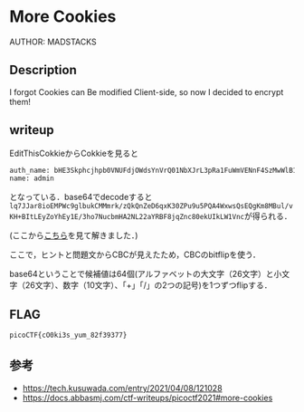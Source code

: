 # More Cookies

AUTHOR: MADSTACKS

## Description

I forgot Cookies can Be modified Client-side, so now I decided to encrypt them!

## writeup

EditThisCokkieからCokkieを見ると

```bash
auth_name: bHE3Skphcjhpb0VNUFdjOWdsYnVrQ01NbXJrL3pRa1FuWmVENnF4SzMwWlB1OXU1UFFBNFd4d3NRc0VRZ0ttOE1CdWwvdktIK0JJdExFeVpvWWhFeTFFLzNobzdOdWNibUhBMk5MMjJhWVJCRjhqcVpuYzgwZWtVSWtMVzFWbmM=
name: admin
```

となっている．base64でdecodeすると`lq7JJar8ioEMPWc9glbukCMMmrk/zQkQnZeD6qxK30ZPu9u5PQA4WxwsQsEQgKm8MBul/vKH+BItLEyZoYhEy1E/3ho7NucbmHA2NL22aYRBF8jqZnc80ekUIkLW1Vnc`が得られる．

(ここから[こちら](https://tech.kusuwada.com/entry/2021/04/08/121028)を見て解きました．)

ここで，ヒントと問題文からCBCが見えたため，CBCのbitflipを使う．

base64ということで候補値は64個(アルファベットの大文字（26文字）と小文字（26文字）、数字（10文字）、「+」「/」の2つの記号)を1つずつflipする．

## FLAG

```bash
picoCTF{cO0ki3s_yum_82f39377}
```

## 参考

- https://tech.kusuwada.com/entry/2021/04/08/121028
- https://docs.abbasmj.com/ctf-writeups/picoctf2021#more-cookies
